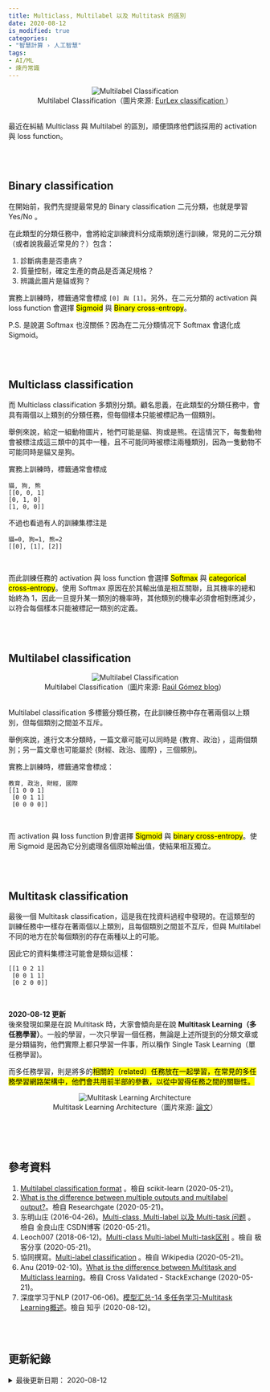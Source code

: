 ```yaml
---
title: Multiclass, Multilabel 以及 Multitask 的區別
date: 2020-08-12
is_modified: true
categories:
- "智慧計算 › 人工智慧"
tags:
- AI/ML
- 煉丹常識
--- 
```


<center> <img src="https://i.imgur.com/elR7EfU.png" alt="Multilabel Classification"></center>
<center class="imgtext">Multilabel Classification（圖片來源: <a href="https://suhitaghosh10.github.io/EurLexClassification/" class="imgtext">EurLex classification </a>）</center>
<br>
  
最近在糾結 Multiclass 與 Multilabel 的區別，順便頭疼他們該採用的 activation 與 loss function。

<!--more-->
<br><br> 

## Binary classification
在開始前，我們先提提最常見的 Binary classification 二元分類，也就是學習 Yes/No 。

在此類型的分類任務中，會將給定訓練資料分成兩類別進行訓練，常見的二元分類（或者說我最近常見的？）包含：
1. 診斷病患是否患病？
2. 質量控制，確定生產的商品是否滿足規格？
3. 辨識此圖片是貓或狗？

實務上訓練時，標籤通常會標成 `[0] 與 [1]`。另外，在二元分類的 activation 與 loss function 會選擇 <mark>Sigmoid</mark> 與 <mark>Binary cross-entropy</mark>。

P.S. 是說選 Softmax 也沒關係？因為在二元分類情况下 Softmax 會退化成 Sigmoid。

<br><br> 

## Multiclass classification
而 Multiclass classification 多類別分類。顧名思義，在此類型的分類任務中，會具有兩個以上類別的分類任務，但每個樣本只能被標記為一個類別。

舉例來說，給定一組動物圖片，牠們可能是貓、狗或是熊。在這情況下，每隻動物會被標注成這三類中的其中一種，且不可能同時被標注兩種類別，因為一隻動物不可能同時是貓又是狗。
 
實務上訓練時，標籤通常會標成 
```
貓, 狗, 熊
[[0, 0, 1] 
[0, 1, 0] 
[1, 0, 0]]
```

不過也看過有人的訓練集標注是
```
貓=0, 狗=1, 熊=2
[[0], [1], [2]]
```
<br> 

而此訓練任務的 activation 與 loss function 會選擇 <mark>Softmax</mark> 與 <mark>categorical cross-entropy</mark>。使用 Softmax 原因在於其輸出值是相互關聯，且其機率的總和始終為 1，因此一旦提升某一類別的機率時，其他類別的機率必須會相對應減少，以符合每個樣本只能被標記一類別的定義。



<br><br> 

## Multilabel classification
<center> <img src="https://i.imgur.com/SiUMrKl.png" alt="Multilabel Classification"></center>
<center class="imgtext">Multilabel Classification（圖片來源: <a href="https://gombru.github.io/2018/05/23/cross_entropy_loss/" class="imgtext">Raúl Gómez blog</a>）</center>
<br>
 
Multilabel classification 多標籤分類任務，在此訓練任務中存在著兩個以上類別，但每個類別之間並不互斥。

舉例來說，進行文本分類時，一篇文章可能可以同時是 \{教育、政治\} ，這兩個類別；另一篇文章也可能屬於  \{財經、政治、國際\} ，三個類別。

實務上訓練時，標籤通常會標成：
```
教育, 政治, 財經, 國際
[[1 0 0 1]
 [0 0 1 1]
 [0 0 0 0]]
```
<br> 

而 activation 與 loss function 則會選擇 <mark>Sigmoid</mark> 與 <mark>binary cross-entropy</mark>。使用 Sigmoid 是因為它分別處理各個原始輸出值，使結果相互獨立。


<br><br> 

## Multitask classification
最後一個 Multitask classification，這是我在找資料過程中發現的。在這類型的訓練任務中一樣存在著兩個以上類別，且每個類別之間並不互斥，但與 Multilabel 不同的地方在於每個類別的存在兩種以上的可能。

因此它的資料集標注可能會是類似這樣：
```
[[1 0 2 1]
 [0 0 1 1]
 [0 2 0 0]]
```
<br>

**2020-08-12 更新**  
後來發現如果是在說 Multitask 時，大家會傾向是在說 **Multitask Learning（多任務學習）**。一般的學習，一次只學習一個任務，無論是上述所提到的分類文章或是分類貓狗，他們實際上都只學習一件事，所以稱作 Single Task Learning（單任務學習)。

而多任務學習，則是將多的<mark>相關的（related）<span>任務放在一起學習，在常見的多任務學習網路架構中，他們會共用前半部的參數，以從中習得任務之間的關聯性。

<center> <img src="https://i.imgur.com/94EpzyP.png" alt="Multitask Learning Architecture"></center>
<center class="imgtext">Multitask Learning Architecture（圖片來源: <a href="https://arxiv.org/pdf/1611.00851.pdf" class="imgtext">論文</a>）</center>
<br>




<br><br> 

## 參考資料 
1. [Multilabel classification format](https://scikit-learn.org/stable/modules/multiclass.html#multilabel-classification-format) 。檢自 scikit-learn (2020-05-21)。
2. [What is the difference between multiple outputs and multilabel output?](https://www.researchgate.net/post/What_is_the_difference_between_multiple_outputs_and_multilabel_output)。檢自 Researchgate (2020-05-21)。
3. 东明山庄 (2016-04-26)。[Multi-class, Multi-label 以及 Multi-task 问题](https://blog.csdn.net/u012176591/article/details/51251252) 。檢自 金良山庄 CSDN博客 (2020-05-21)。
4. Leoch007 (2018-06-12)。[Multi-class Multi-label Multi-task区别](https://www.geek-share.com/detail/2739811489.html) 。檢自 极客分享 (2020-05-21)。
5. 協同撰寫。[Multi-label classification](https://en.wikipedia.org/wiki/Multi-label_classification) 。檢自 Wikipedia (2020-05-21)。
6. Anu (2019-02-10)。[What is the difference between Multitask and Multiclass learning](https://stats.stackexchange.com/a/391805)。檢自 Cross Validated - StackExchange (2020-05-21)。
7. 深度学习于NLP (2017-06-06)。[模型汇总-14 多任务学习-Multitask Learning概述](https://zhuanlan.zhihu.com/p/27421983)。檢自 知乎 (2020-08-12)。

<br><br> 

## 更新紀錄
<details class="update_stamp">
  <summary>最後更新日期： 2020-08-12</summary>
  <ul>  
    <li>2020-08-12 更新：新增 Multi-task 說明</li>
    <li>2020-05-27 發布</li>
    <li>2020-05-24 完稿</li>
  </ul>
</details>